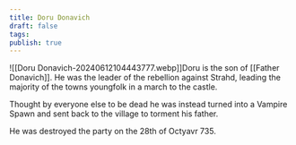 ```yaml
---
title: Doru Donavich
draft: false
tags: 
publish: true
---
```

![[Doru Donavich-20240612104443777.webp]]Doru is the son of [[Father Donavich]].  He was the leader of the rebellion against Strahd, leading the majority of the towns youngfolk in a march to the castle.

Thought by everyone else to be dead he was instead turned into a Vampire Spawn and sent back to the village to torment his father.

He was destroyed the party on the 28th of Octyavr 735.